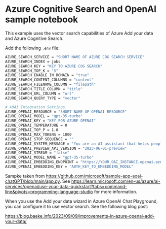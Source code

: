 # Azure Cognitive Search and OpenAI sample notebook

This example uses the vector search capabilities of Azure Add your data and Azure Cognitive Search.

Add the following `.env` file:

```bash
AZURE_SEARCH_SERVICE = "SHORT NAME OF AZURE COG SEARCH SERVICE"
AZURE_SEARCH_INDEX = jobs
AZURE_SEARCH_KEY = "KEY TO AZURE COG SEARCH"
AZURE_SEARCH_TOP_K = "5"
AZURE_SEARCH_ENABLE_IN_DOMAIN = "true"
AZURE_SEARCH_CONTENT_COLUMNS = "content"
AZURE_SEARCH_FILENAME_COLUMN = "filepath"
AZURE_SEARCH_TITLE_COLUMN = "title"
AZURE_SEARCH_URL_COLUMN = "url"
AZURE_SEARCH_QUERY_TYPE = "vector"

# AOAI Integration Settings
AZURE_OPENAI_RESOURCE = "SHORT NAME OF OPENAI RESOURCE"
AZURE_OPENAI_MODEL = "gpt-35-turbo"
AZURE_OPENAI_KEY = "KEY FOR AZURE OPENAI"
AZURE_OPENAI_TEMPERATURE = 0
AZURE_OPENAI_TOP_P = 1.0
AZURE_OPENAI_MAX_TOKENS = 1000
AZURE_OPENAI_STOP_SEQUENCE = ""
AZURE_OPENAI_SYSTEM_MESSAGE = "You are an AI assistant that helps people find information."
AZURE_OPENAI_PREVIEW_API_VERSION = "2023-06-01-preview"
AZURE_OPENAI_STREAM = "false"
AZURE_OPENAI_MODEL_NAME = "gpt-35-turbo"
AZURE_OPENAI_EMBEDDING_ENDPOINT = "https://YOUR_OAI_INSTANCE.openai.azure.com/openai/deployments/YOUR_EMBEDDING__MODEL_/embeddings?api-version=2023-03-15-preview"
AZURE_OPENAI_EMBEDDING_KEY = "AUTH_KEY_TO_EMBEDDING_MODEL"
```

Sampke taken from https://github.com/microsoft/sample-app-aoai-chatGPT/blob/main/app.py. See https://learn.microsoft.com/en-us/azure/ai-services/openai/use-your-data-quickstart?tabs=command-line&pivots=programming-language-studio for more information.

When you use the Add your data wizard in Azure OpenAI Chat Playground, you can configure it to use vector search. See the following blog post:

https://blog.baeke.info/2023/09/09/improvements-in-azure-openai-add-your-data/